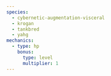 ```yaml
---
species:
  - cybernetic-augmentation-visceral
  - krogan
  - tankbred
  - yahg
mechanics:
  - type: hp
    bonus:
      type: level
      multiplier: 1
---
```

